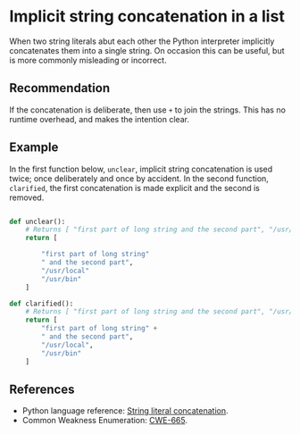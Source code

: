 # Implicit string concatenation in a list
When two string literals abut each other the Python interpreter implicitly concatenates them into a single string. On occasion this can be useful, but is more commonly misleading or incorrect.


## Recommendation
If the concatenation is deliberate, then use `+` to join the strings. This has no runtime overhead, and makes the intention clear.


## Example
In the first function below, `unclear`, implicit string concatenation is used twice; once deliberately and once by accident. In the second function, `clarified`, the first concatenation is made explicit and the second is removed.


```python

def unclear():
    # Returns [ "first part of long string and the second part", "/usr/local/usr/bin" ]
    return [

        "first part of long string"
        " and the second part",
        "/usr/local"
        "/usr/bin"
    ]

def clarified():
    # Returns [ "first part of long string and the second part", "/usr/local", "/usr/bin" ]
    return [
        "first part of long string" +
        " and the second part",
        "/usr/local",
        "/usr/bin"
    ]

```

## References
* Python language reference: [String literal concatenation](https://docs.python.org/3/reference/lexical_analysis.html#string-literal-concatenation).
* Common Weakness Enumeration: [CWE-665](https://cwe.mitre.org/data/definitions/665.html).
